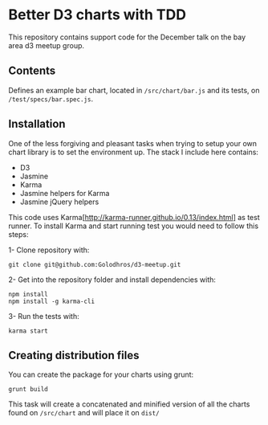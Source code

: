 # Better D3 charts with TDD

This repository contains support code for the December talk on the bay area d3 meetup group.

## Contents
Defines an example bar chart, located in ```/src/chart/bar.js``` and its tests, on ```/test/specs/bar.spec.js```.

## Installation

One of the less forgiving and pleasant tasks when trying to setup your own chart library is to set the environment up. The stack I include here contains:

* D3
* Jasmine
* Karma
* Jasmine helpers for Karma
* Jasmine jQuery helpers

This code uses Karma[http://karma-runner.github.io/0.13/index.html] as test runner. To install Karma and start running test you would need to follow this steps:

1- Clone repository with:

    git clone git@github.com:Golodhros/d3-meetup.git

2- Get into the repository folder and install dependencies with:

    npm install
    npm install -g karma-cli

3- Run the tests with:

    karma start


## Creating distribution files

You can create the package for your charts using grunt:
```
grunt build
```

This task will create a concatenated and minified version of all the charts found on ```/src/chart``` and will place it on ```dist/```

